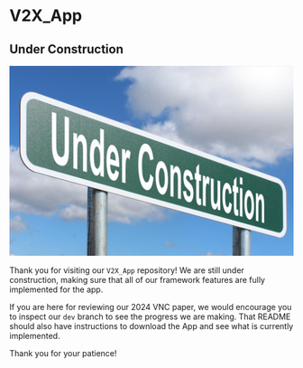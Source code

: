 # V2X_App

## Under Construction

![This application is under construction](src/under-construction.jpg)

Thank you for visiting our `V2X_App` repository! We are still under construction, making sure that all of our framework features are fully implemented for the app. 

If you are here for reviewing our 2024 VNC paper, we would encourage you to inspect our `dev` branch to see the progress we are making. That README should also have instructions to download the App and see what is currently implemented.

Thank you for your patience!
